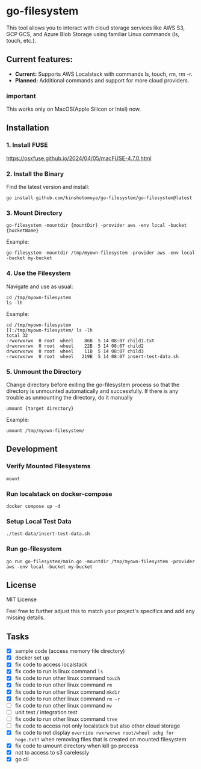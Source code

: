 # go-filesystem

This tool allows you to interact with cloud storage services like AWS S3, GCP GCS, and Azure Blob Storage using familiar Linux commands (ls, touch, etc.).

## Current features:
- **Current:** Supports AWS Localstack with commands ls, touch, rm, rm -r.
- **Planned:** Additional commands and support for more cloud providers.

### important
This works only on MacOS(Apple Silicon or Intel) now.

## Installation

### 1. Install FUSE

https://osxfuse.github.io/2024/04/05/macFUSE-4.7.0.html

### 2. Install the Binary

Find the latest version and install:
```shell
go install github.com/kinshotomoya/go-filesystem/go-filesystem@latest
```

### 3. Mount Directory
```shell
go-filesystem -mountdir {mountDir} -provider aws -env local -bucket {bucketName}
```

Example:
```shell
go-filesystem -mountdir /tmp/myown-filesystem -provider aws -env local -bucket my-bucket
```

### 4. Use the Filesystem
Navigate and use as usual:
```shell
cd /tmp/myown-filesystem
ls -lh
```

Example:
```shell
cd /tmp/myown-filesystem
[]:/tmp/myown-filesystem/ ls -lh                                            
total 32
-rwxrwxrwx  0 root  wheel    86B  5 14 08:07 child1.txt
drwxrwxrwx  0 root  wheel    22B  5 14 08:07 child2
drwxrwxrwx  0 root  wheel    11B  5 14 08:07 child3
-rwxrwxrwx  0 root  wheel   219B  5 14 08:07 insert-test-data.sh
```

### 5. Unmount the Directory
Change directory before exiting the go-filesystem process so that the directory is unmounted automatically and successfully.
If there is any trouble as unmounting the directory, do it manually 

```shell
umount {target directory}
```

Example:
```shell
umount /tmp/myown-filesystem/
```


## Development

### Verify Mounted Filesystems
```shell
mount
```

### Run localstack on docker-compose
```shell
docker compose up -d
```

### Setup Local Test Data 
```shell
./test-data/insert-test-data.sh
```

### Run go-filesystem
```shell
go run go-filesystem/main.go -mountdir /tmp/myown-filesystem -provider aws -env local -bucket my-bucket
```

## License
MIT License

Feel free to further adjust this to match your project's specifics and add any missing details.


## Tasks
- [x] sample code (access memory file directory)
- [x] docker set up
- [x] fix code to access localstack
- [x] fix code to run ls linux command `ls`
- [x] fix code to run other linux command `touch`
- [x] fix code to run other linux command `rm`
- [x] fix code to run other linux command `mkdir`
- [x] fix code to run other linux command `rm -r`
- [ ] fix code to run other linux command `mv`
- [ ] unit test / integration test
- [ ] fix code to run other linux command `tree`
- [ ] fix code to access not only localstack but also other cloud storage
- [x] fix code to not display `override rwxrwxrwx root/wheel uchg for hoge.txt?` when removing files that is created on mounted filesystem
- [x] fix code to umount directory when kill go process
- [x] not to access to s3 carelessly
- [x] go cli
